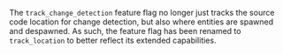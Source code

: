 The `track_change_detection` feature flag no longer just tracks the source code location for change detection, but also where entities are spawned and despawned. As such, the feature flag has been renamed to `track_location` to better reflect its extended capabilities.
